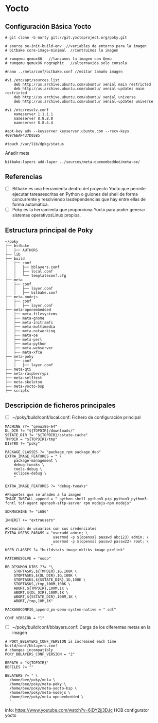 # Yocto

## Configuración Básica Yocto
```
# git clone -b morty git://git.yoctoproject.org/poky.git
```
```
# source oe-init-build-env  //variables de entorno para la imagen
# bitbake core-image-minimal  //Contruimos la imagen
```
```
# runqemu qemux86   //lanzamos la imagen con Qemu
# runqemu qemux86 nographic   //alternavida solo consola

#nano ../meta/conf/bitbake.conf //editar tamaño imagen
```
```
#vi /etc/apt/sources.list
    deb http://us.archive.ubuntu.com/ubuntu/ xenial main restricted
    deb http://us.archive.ubuntu.com/ubuntu/ xenial-updates main restricted
    deb http://us.archive.ubuntu.com/ubuntu/ xenial universe
    deb http://us.archive.ubuntu.com/ubuntu/ xenial-updates universe

#vi /etc/resolv.conf
    nameserver 1.1.1.1
    nameserver 8.8.8.8
    nameserver 8.8.4.4

#apt-key adv --keyserver keyserver.ubuntu.com --recv-keys 40976EAF437D05B5

#touch /var/lib/dpkg/status
```
Añadir meta
```
bitbake-layers add-layer ../sources/meta-openembedded/meta-oe/
```

## Referencias

-[ ] Bitbake es una herramienta dentro del proyecto Yocto que permite ejecutar tareasescritas   en   Python   o   guiones   del   shell   de   forma   concurrente   y   resolviendo   lasdependencias que hay entre ellas de forma automática. 
- [ ] Poky es la herramienta que proporciona Yocto para poder generar sistemas operativosLinux propios. 

## Estructura principal de Poky
```
~/poky
├── bitbake
│   ├── AUTHORS
├── lib
├── build
│   ├── conf
│   │   ├── bblayers.conf
│   │   ├── local.conf
│   │   └── templateconf.cfg
├── meta
│   ├── conf
│   │   ├── layer.conf
│   │   ├── bitbake.conf
├── meta-nodejs
│   ├── conf
│   │   ├── layer.conf
├── meta-openembedded
│   ├── meta-filesystems
│   ├── meta-gnome  
│   ├── meta-initramfs  
│   ├── meta-multimedia  
│   ├── meta-networking  
│   ├── meta-oe  
│   ├── meta-perl  
│   ├── meta-python  
│   ├── meta-webserver  
│   ├── meta-xfce 
├── meta-poky
│   ├── conf
│   │   ├── layer.conf
├── meta-qt5
├── meta-raspberrypi
├── meta-selftest
├── meta-skeleton
├── meta-yocto-bsp
├── scripts
```

## Descripción de ficheros principales

- [ ] ~/poky/build/conf/local.conf: Fichero de configuración principal

```
MACHINE ??= "qemux86-64"
DL_DIR ?= "${TOPDIR}/downloads/"
SSTATE_DIR ?= "${TOPDIR}/sstate-cache"
TMPDIR = "${TOPDIR}/tmp"
DISTRO ?= "poky"

PACKAGE_CLASSES ?= "package_rpm package_deb"
EXTRA_IMAGE_FEATURES = " \
    package-management \
    debug-tweaks \
    tools-debug \
    eclipse-debug \
    "
    
EXTRA_IMAGE_FEATURES ?= "debug-tweaks"

#Paquetes que se añaden a la imagen
IMAGE_INSTALL_append = " python-shell python3-pip python3 python3-fcntl tcf-agent openssh-sftp-server rpm nodejs-npm nodejs"

SDKMACHINE ?= "i686"

INHERIT += "extrausers"

#Creación de usuarios con sus credenciales
EXTRA_USERS_PARAMS = "useradd admin; \
                      usermod -p $(openssl passwd abc123) admin; \
                      usermod -p $(openssl passwd passw22) root; \
                     "
USER_CLASSES ?= "buildstats image-mklibs image-prelink"

PATCHRESOLVE = "noop"

BB_DISKMON_DIRS ??= "\
    STOPTASKS,${TMPDIR},1G,100K \
    STOPTASKS,${DL_DIR},1G,100K \
    STOPTASKS,${SSTATE_DIR},1G,100K \
    STOPTASKS,/tmp,100M,100K \
    ABORT,${TMPDIR},100M,1K \
    ABORT,${DL_DIR},100M,1K \
    ABORT,${SSTATE_DIR},100M,1K \
    ABORT,/tmp,10M,1K"

PACKAGECONFIG_append_pn-qemu-system-native = " sdl"

CONF_VERSION = "1"

```
- [ ] ~/poky/build/conf/bblayers.conf: Carga de los diferentes metas en la imagen
```
# POKY_BBLAYERS_CONF_VERSION is increased each time build/conf/bblayers.conf
# changes incompatibly
POKY_BBLAYERS_CONF_VERSION = "2"

BBPATH = "${TOPDIR}"
BBFILES ?= ""

BBLAYERS ?= " \
  /home/bee/poky/meta \
  /home/bee/poky/meta-poky \
  /home/bee/poky/meta-yocto-bsp \
  /home/bee/poky/meta-nodejs \
  /home/bee/poky/meta-openembedded \
  "
```

info: https://www.youtube.com/watch?v=6jDY2jj3DJc  HOB configurator yocto
